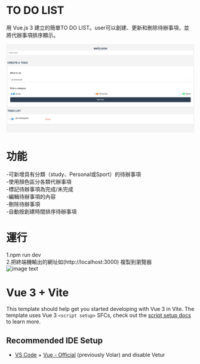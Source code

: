 # TO DO LIST
用 Vue.js 3 建立的簡單TO DO LIST。user可以創建、更新和刪除待辦事項，並將代辦事項排序顯示。  



![image text](app.png)

# 功能
-可新增具有分類（study、Personal或Sport）的待辦事項  
-使用顏色區分各類代辦事項  
-標記待辦事項為完成/未完成  
-編輯待辦事項的內容  
-刪除待辦事項  
-自動按創建時間排序待辦事項  


# 運行
1.npm run dev  
2.把終端機輸出的網址如(http://localhost:3000) 複製到瀏覽器  
![image text](https://github.com/0606060606/to-do-list/blob/master/how%20to%20run.png)


# Vue 3 + Vite

This template should help get you started developing with Vue 3 in Vite. The template uses Vue 3 `<script setup>` SFCs, check out the [script setup docs](https://v3.vuejs.org/api/sfc-script-setup.html#sfc-script-setup) to learn more.

## Recommended IDE Setup

- [VS Code](https://code.visualstudio.com/) + [Vue - Official](https://marketplace.visualstudio.com/items?itemName=Vue.volar) (previously Volar) and disable Vetur
